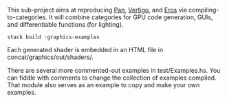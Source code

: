 This sub-project aims at reproducing [Pan](http://conal.net/Pan), [Vertigo](http://conal.net/papers/Vertigo), and [Eros](http://conal.net/papers/Eros/) via compiling-to-categories.
It will combine categories for GPU code generation, GUIs, and differentiable functions (for lighting).

    stack build :graphics-examples

Each generated shader is embedded in an HTML file in concat/graphics/out/shaders/.

There are several more commented-out examples in test/Examples.hs.
You can fiddle with comments to change the collection of examples compiled.
That module also serves as an example to copy and make your own examples.

